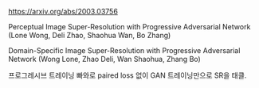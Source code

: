 https://arxiv.org/abs/2003.03756

Perceptual Image Super-Resolution with Progressive Adversarial Network (Lone Wong, Deli Zhao, Shaohua Wan, Bo Zhang)

Domain-Specific Image Super-Resolution with Progressive Adversarial Network (Wong Lone, Zhao Deli, Wan Shaohua, Zhang Bo)

프로그레시브 트레이닝 빠와로 paired loss 없이 GAN 트레이닝만으로 SR을 태클.